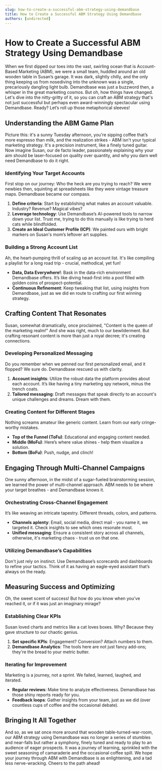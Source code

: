 ```yaml
---
slug: how-to-create-a-successful-abm-strategy-using-demandbase
title: How to Create a Successful ABM Strategy Using Demandbase
authors: [undirected]
---
```



# How to Create a Successful ABM Strategy Using Demandbase

When we first dipped our toes into the vast, swirling ocean that is Account-Based Marketing (ABM), we were a small team, huddled around an old wooden table in Susan’s garage. It was dark, slightly chilly, and the only thing keeping us from nosediving into the unknown was a single, precariously dangling light bulb. Demandbase was just a buzzword then, a whisper in the great marketing cosmos. But oh, how things have changed. Let's dive into the nitty-gritty of it, so you can craft an ABM strategy that's not just successful but perhaps even award-winningly spectacular using Demandbase. Ready? Let’s roll up those metaphorical sleeves!

## Understanding the ABM Game Plan

Picture this: it's a sunny Tuesday afternoon, you're sipping coffee that’s more espresso than milk, and the realization strikes - ABM isn't your typical marketing strategy. It's a precision instrument, like a finely tuned guitar. Now imagine Susan, our de facto leader, passionately explaining why your aim should be laser-focused on quality over quantity, and why you darn well need Demandbase to do it right.

### Identifying Your Target Accounts

First stop on our journey: Who the heck are you trying to reach? We were newbies then, squinting at spreadsheets like they were vintage treasure maps. Demandbase became our compass. 

1. **Define criteria**: Start by establishing what makes an account valuable. Industry? Revenue? Magical vibes?
2. **Leverage technology**: Use Demandbase’s AI-powered tools to narrow down your list. Trust me, trying to do this manually is like trying to herd cats while blindfolded.
3. **Create an Ideal Customer Profile (ICP)**: We painted ours with bright markers on Susan's mom’s leftover art supplies.

### Building a Strong Account List

Ah, the heart-pumping thrill of scaling up an account list. It's like compiling a playlist for a long road trip - crucial, methodical, yet fun! 

- **Data, Data Everywhere!**: Bask in the data-rich environment Demandbase offers. It’s like diving head-first into a pool filled with golden coins of prospect-potential.
- **Continuous Refinement**: Keep tweaking that list, using insights from Demandbase, just as we did en route to crafting our first winning strategy.

## Crafting Content That Resonates

Susan, somewhat dramatically, once proclaimed, "Content is the queen of the marketing realm!" And she was right, much to our bewilderment. But crafting resonant content is more than just a royal decree; it's creating connections. 

### Developing Personalized Messaging

Do you remember when we penned our first personalized email, and it flopped? We sure do. Demandbase rescued us with clarity.

1. **Account insights**: Utilize the robust data the platform provides about each account. It’s like having a tiny marketing spy network, minus the trench coats.
2. **Tailored messaging**: Draft messages that speak directly to an account's unique challenges and dreams. Dream with them.

### Creating Content for Different Stages

Nothing screams amateur like generic content. Learn from our early cringe-worthy mistakes.

- **Top of the Funnel (ToFu)**: Educational and engaging content needed.
- **Middle (MoFu)**: Here’s where value shines - help them visualize a solution.
- **Bottom (BoFu)**: Push, nudge, and clinch!

## Engaging Through Multi-Channel Campaigns

One sunny afternoon, in the midst of a sugar-fueled brainstorming session, we learned the power of multi-channel approach. ABM needs to be where your target breathes - and Demandbase knows it.

### Orchestrating Cross-Channel Engagement

It’s like weaving an intricate tapestry. Different threads, colors, and patterns.

- **Channels aplenty**: Email, social media, direct mail - you name it, we targeted it. Check insights to see which ones resonate most.
- **Unified messaging**: Ensure a consistent story across all channels, otherwise, it's marketing chaos - trust us on that one.

### Utilizing Demandbase’s Capabilities

Don't just rely on instinct. Use Demandbase’s scorecards and dashboards to refine your tactics. Think of it as having an eagle-eyed assistant that’s always on the ready.

## Measuring Success and Optimizing

Oh, the sweet scent of success! But how do you know when you’ve reached it, or if it was just an imaginary mirage?

### Establishing Clear KPIs

Susan loved charts and metrics like a cat loves boxes. Why? Because they gave structure to our chaotic genius.

1. **Set specific KPIs**: Engagement? Conversion? Attach numbers to them.
2. **Demandbase Analytics**: The tools here are not just fancy add-ons; they're the bread to your metric butter.

### Iterating for Improvement

Marketing is a journey, not a sprint. We failed, learned, laughed, and iterated.

- **Regular reviews**: Make time to analyze effectiveness. Demandbase has those shiny reports ready for you.
- **Feedback loops**: Gather insights from your team, just as we did (over countless cups of coffee and the occasional debate).

## Bringing It All Together

And so, as we sat once more around that wooden table-turned-war-room, our ABM strategy using Demandbase was no longer a series of stumbles and near-falls but rather a symphony, finely tuned and ready to play to an audience of eager prospects. It was a journey of learning, sprinkled with the sweet seasoning of camaraderie and the occasional coffee spill. We hope your journey through ABM with Demandbase is as enlightening, and a tad less nerve-wracking. Cheers to the path ahead!